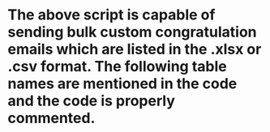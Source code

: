 # The above script is capable of sending bulk custom congratulation emails which are listed in the .xlsx or .csv format. The following table names are mentioned in the code and the code is properly commented.
